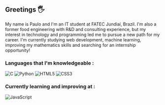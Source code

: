 ## Greetings 🖐️

My name is Paulo and I'm an IT student at FATEC Jundiaí, Brazil. I'm also a former food engineering with R&D and consulting experience, but my interest in technology and programming led me to pursue a new path for my career.
I'm currently studying web development, machine learning, improving my mathematics skills and searching for an internship opportunity!


### Languages that I'm knowledgeable :
![C](https://img.shields.io/badge/c-%2300599C.svg?style=for-the-badge&logo=c&logoColor=white)
![Python](https://img.shields.io/badge/python-3670A0?style=for-the-badge&logo=python&logoColor=ffdd54)
![HTML5](https://img.shields.io/badge/html5-%23E34F26.svg?style=for-the-badge&logo=html5&logoColor=white)
![CSS3](https://img.shields.io/badge/css3-%231572B6.svg?style=for-the-badge&logo=css3&logoColor=white)

### Currently learning and improving at :
![JavaScript](https://img.shields.io/badge/javascript-%23323330.svg?style=for-the-badge&logo=javascript&logoColor=%23F7DF1E)
